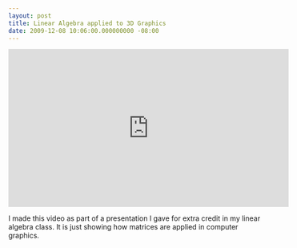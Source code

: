 ```yaml
---
layout: post
title: Linear Algebra applied to 3D Graphics
date: 2009-12-08 10:06:00.000000000 -08:00
---
```

<iframe width="560" height="315" src="http://www.youtube.com/embed/SMAnlPTmAwE" frameborder="0" allowfullscreen></iframe>

I made this video as part of a presentation I gave for extra credit in my linear algebra class. It is just showing how matrices are applied in computer graphics.
